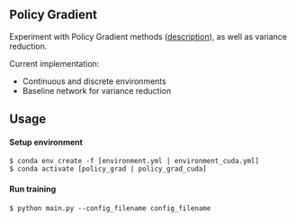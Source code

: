 ## Policy Gradient
Experiment with Policy Gradient methods ([description](https://spinningup.openai.com/en/latest/algorithms/vpg.html)), as well as variance reduction.

Current implementation:
- Continuous and discrete environments
- Baseline network for variance reduction

## Usage

#### Setup environment
```
$ conda env create -f [environment.yml | environment_cuda.yml]
$ conda activate [policy_grad | policy_grad_cuda]
```

#### Run training

```
$ python main.py --config_filename config_filename
```